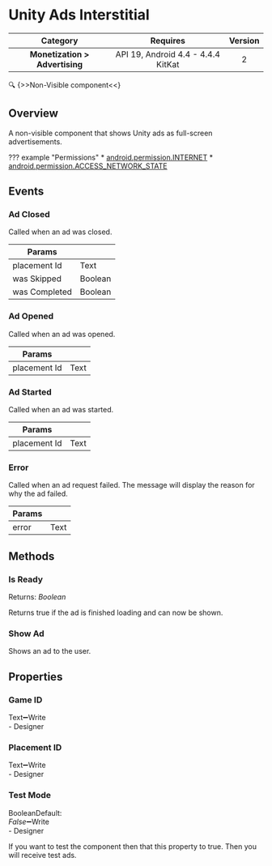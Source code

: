 # Unity Ads Interstitial

| Category | Requires | Version |
|:--------:|:-------:|:--------:|
|**Monetization > Advertising**|<span class="chip chip-any">API 19, Android 4.4 - 4.4.4 KitKat</span>|<span class="chip chip-number">2</span>|

:mag: {>>Non-Visible component<<}

## Overview

A non-visible component that shows Unity ads as full-screen advertisements.

??? example "Permissions"
    * [android.permission.INTERNET](https://developer.android.com/reference/android/Manifest.permission.html#INTERNET)
    * [android.permission.ACCESS_NETWORK_STATE](https://developer.android.com/reference/android/Manifest.permission.html#ACCESS_NETWORK_STATE)

## Events

### Ad Closed

Called when an ad was closed.

<div class="block" ai2-block="event" not-rendered="true" value="%7B%22componentName%22:%20%22Unity%20Ads%20Interstitial%22,%20%22name%22:%20%22Ad%20Closed%22,%20%22param%22:%20%5B%22placement%20Id%22,%20%22was%20Skipped%22,%20%22was%20Completed%22%5D%7D"></div>

| Params | []() |
|--------|------|
|placement Id|<span class="chip chip-text">Text</span>|
|was Skipped|<span class="chip chip-boolean">Boolean</span>|
|was Completed|<span class="chip chip-boolean">Boolean</span>|

### Ad Opened

Called when an ad was opened.

<div class="block" ai2-block="event" not-rendered="true" value="%7B%22componentName%22:%20%22Unity%20Ads%20Interstitial%22,%20%22name%22:%20%22Ad%20Opened%22,%20%22param%22:%20%5B%22placement%20Id%22%5D%7D"></div>

| Params | []() |
|--------|------|
|placement Id|<span class="chip chip-text">Text</span>|

### Ad Started

Called when an ad was started.

<div class="block" ai2-block="event" not-rendered="true" value="%7B%22componentName%22:%20%22Unity%20Ads%20Interstitial%22,%20%22name%22:%20%22Ad%20Started%22,%20%22param%22:%20%5B%22placement%20Id%22%5D%7D"></div>

| Params | []() |
|--------|------|
|placement Id|<span class="chip chip-text">Text</span>|

### Error

Called when an ad request failed. The message will display the reason for why the ad failed.

<div class="block" ai2-block="event" not-rendered="true" value="%7B%22componentName%22:%20%22Unity%20Ads%20Interstitial%22,%20%22name%22:%20%22Error%22,%20%22param%22:%20%5B%22error%22%5D%7D"></div>

| Params | []() |
|--------|------|
|error|<span class="chip chip-text">Text</span>|

## Methods

### Is Ready

<span class="chip chip-boolean">Returns: <i>Boolean</i></span>

Returns true if the ad is finished loading and can now be shown.

<div class="block" ai2-block="method" not-rendered="true" value="%7B%22componentName%22:%20%22Unity%20Ads%20Interstitial%22,%20%22name%22:%20%22Is%20Ready%22,%20%22output%22:%20true,%20%22param%22:%20%5B%5D%7D"></div>

### Show Ad

Shows an ad to the user.

<div class="block" ai2-block="method" not-rendered="true" value="%7B%22componentName%22:%20%22Unity%20Ads%20Interstitial%22,%20%22name%22:%20%22Show%20Ad%22,%20%22output%22:%20false,%20%22param%22:%20%5B%5D%7D"></div>

## Properties

### Game ID

<span style="user-select: none; white-space:pre-wrap;"><span class="chip chip-text">Text</span>:heavy_minus_sign:<span class="chip chip-rw">Write</span> - <span class="chip chip-bd">Designer</span></span>

### Placement ID

<span style="user-select: none; white-space:pre-wrap;"><span class="chip chip-text">Text</span>:heavy_minus_sign:<span class="chip chip-rw">Write</span> - <span class="chip chip-bd">Designer</span></span>

### Test Mode

<span style="user-select: none; white-space:pre-wrap;"><span class="chip chip-boolean">Boolean</span><span class="chip chip-boolean">Default: <i>False</i></span>:heavy_minus_sign:<span class="chip chip-rw">Write</span> - <span class="chip chip-bd">Designer</span></span>

If you want to test the component then that this property to true. Then you will receive test ads.
